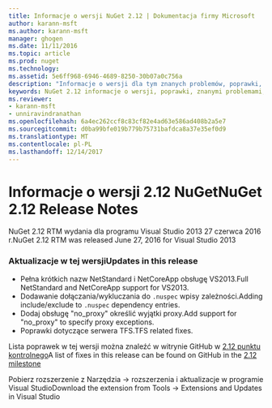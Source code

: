 ```yaml
---
title: Informacje o wersji NuGet 2.12 | Dokumentacja firmy Microsoft
author: karann-msft
ms.author: karann-msft
manager: ghogen
ms.date: 11/11/2016
ms.topic: article
ms.prod: nuget
ms.technology: 
ms.assetid: 5e6ff968-6946-4689-8250-30b07a0c756a
description: "Informacje o wersji dla tym znanych problemów, poprawki, dodatkowe funkcje i dcr 2.12 NuGet."
keywords: NuGet 2.12 informacje o wersji, poprawki, znanymi problemami, nowe funkcje, dcr
ms.reviewer:
- karann-msft
- unniravindranathan
ms.openlocfilehash: 6a4ec262ccf8c83cf82e4ad63e586ad408b2a5e7
ms.sourcegitcommit: d0ba99bfe019b779b75731bafdca8a37e35ef0d9
ms.translationtype: MT
ms.contentlocale: pl-PL
ms.lasthandoff: 12/14/2017
---
```

# <a name="nuget-212-release-notes"></a><span data-ttu-id="78465-104">Informacje o wersji 2.12 NuGet</span><span class="sxs-lookup"><span data-stu-id="78465-104">NuGet 2.12 Release Notes</span></span>

<span data-ttu-id="78465-105">NuGet 2.12 RTM wydania dla programu Visual Studio 2013 27 czerwca 2016 r.</span><span class="sxs-lookup"><span data-stu-id="78465-105">NuGet 2.12 RTM was released June 27, 2016 for Visual Studio 2013</span></span>

### <a name="updates-in-this-release"></a><span data-ttu-id="78465-106">Aktualizacje w tej wersji</span><span class="sxs-lookup"><span data-stu-id="78465-106">Updates in this release</span></span>

* <span data-ttu-id="78465-107">Pełna krótkich nazw NetStandard i NetCoreApp obsługę VS2013.</span><span class="sxs-lookup"><span data-stu-id="78465-107">Full NetStandard  and NetCoreApp support for VS2013.</span></span>
* <span data-ttu-id="78465-108">Dodawanie dołączania/wykluczania do `.nuspec` wpisy zależności.</span><span class="sxs-lookup"><span data-stu-id="78465-108">Adding include/exclude to `.nuspec` dependency entries.</span></span>
* <span data-ttu-id="78465-109">Dodaj obsługę "no_proxy" określić wyjątki proxy.</span><span class="sxs-lookup"><span data-stu-id="78465-109">Add support for "no_proxy" to specify proxy exceptions.</span></span>
* <span data-ttu-id="78465-110">Poprawki dotyczące serwera TFS.</span><span class="sxs-lookup"><span data-stu-id="78465-110">TFS related fixes.</span></span>

<span data-ttu-id="78465-111">Lista poprawek w tej wersji można znaleźć w witrynie GitHub w [2.12 punktu kontrolnego](https://github.com/NuGet/Home/issues?q=milestone%3A2.12+is%3Aclosed)</span><span class="sxs-lookup"><span data-stu-id="78465-111">A list of fixes in this release can be found on GitHub in the [2.12 milestone](https://github.com/NuGet/Home/issues?q=milestone%3A2.12+is%3Aclosed)</span></span>

<span data-ttu-id="78465-112">Pobierz rozszerzenie z Narzędzia -> rozszerzenia i aktualizacje w programie Visual Studio</span><span class="sxs-lookup"><span data-stu-id="78465-112">Download the extension from Tools -> Extensions and Updates in Visual Studio</span></span>
